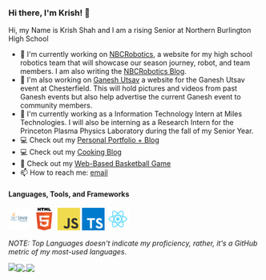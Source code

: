 ### Hi there, I'm Krish! 👋

Hi, my Name is Krish Shah and I am a rising Senior at Northern Burlington High School

- 🔭 I'm currently working on [NBCRobotics](https://nbcrobotics.github.io), a website for my high school robotics team that will showcase our season journey, robot, and team members. I am also writing the [NBCRobotics Blog](https://nbcrobotics.github.io/blog/).
- 🔭 I'm also working on [Ganesh Utsav](https://krish-shahh.github.io/Ganesh-Utsav/) a website for the Ganesh Utsav event at Chesterfield. This will hold pictures and videos from past Ganesh events but also help advertise the current Ganesh event to community members.
- 💼 I'm currently working as a Information Technology Intern at Miles Technologies. I will also be interning as a Research Intern for the Princeton Plasma Physics Laboratory during the fall of my Senior Year.
- 💻 Check out my [Personal Portfolio + Blog](https://krish-shah.vercel.app/)
- 💻 Check out my [Cooking Blog](https://krish-shahh.github.io/cooking-blog/)
- 🏀 Check out my [Web-Based Basketball Game](https://basketball-game-alpha.vercel.app/)
- 📫 How to reach me: [email](mailto:2003kshah@gmail.com)

#### Languages, Tools, and Frameworks

<code><img height="45" src="https://raw.githubusercontent.com/github/explore/80688e429a7d4ef2fca1e82350fe8e3517d3494d/topics/java/java.png"></code>
<code><img height="45" src="https://raw.githubusercontent.com/github/explore/80688e429a7d4ef2fca1e82350fe8e3517d3494d/topics/html/html.png"></code>
<code><img height="45" src="https://raw.githubusercontent.com/github/explore/80688e429a7d4ef2fca1e82350fe8e3517d3494d/topics/javascript/javascript.png"></code>
<code><img height="45" src="https://raw.githubusercontent.com/github/explore/80688e429a7d4ef2fca1e82350fe8e3517d3494d/topics/typescript/typescript.png"></code>
<code><img height="45" src="https://raw.githubusercontent.com/github/explore/80688e429a7d4ef2fca1e82350fe8e3517d3494d/topics/react/react.png"></code>

<i>NOTE: Top Languages doesn't indicate my proficiency, rather, it's a GitHub metric of my most-used languages.</i>

<a href="https://github.com/anuraghazra/github-readme-stats">
  <img align="left" src="https://github-readme-stats.vercel.app/api/top-langs/?username=krish-shahh&theme=radical&hide=Dockerfile,Ruby" />
</a>
<!--
<a href="https://github.com/anuraghazra/github-readme-stats">
  <img align="center" src="https://github-readme-stats.vercel.app/api?username=krish-shahh&show_icons=true&theme=radical&count_private=true" />
</a>
-->
<a href="https://github.com/NBCRobotics/nbcrobotics.github.io">
  <img align="center" src="https://github-readme-stats.vercel.app/api/pin/?username=NBCRobotics&repo=nbcrobotics.github.io&theme=radical" />
</a>
<a href="https://github.com/krish-shahh/Kaleidoscope">
  <img align="center" src="https://github-readme-stats.vercel.app/api/pin/?username=krish-shahh&repo=Kaleidoscope&theme=radical" />
</a>
